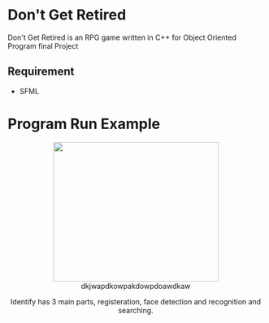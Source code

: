 # Don't Get Retired
Don't Get Retired is an RPG game written in C++ for Object Oriented Program final Project

## Requirement
- SFML

# Program Run Example
<p align="center">
  <img src="https://github.com/bbkbbbk/DontgetRetired/blob/master/demo/menu.gif" width="325" height="275"/>
  dkjwapdkowpakdowpdoawdkaw
</p>
<p align="center">Identify has 3 main parts, registeration, face detection and recognition and searching.</p>
